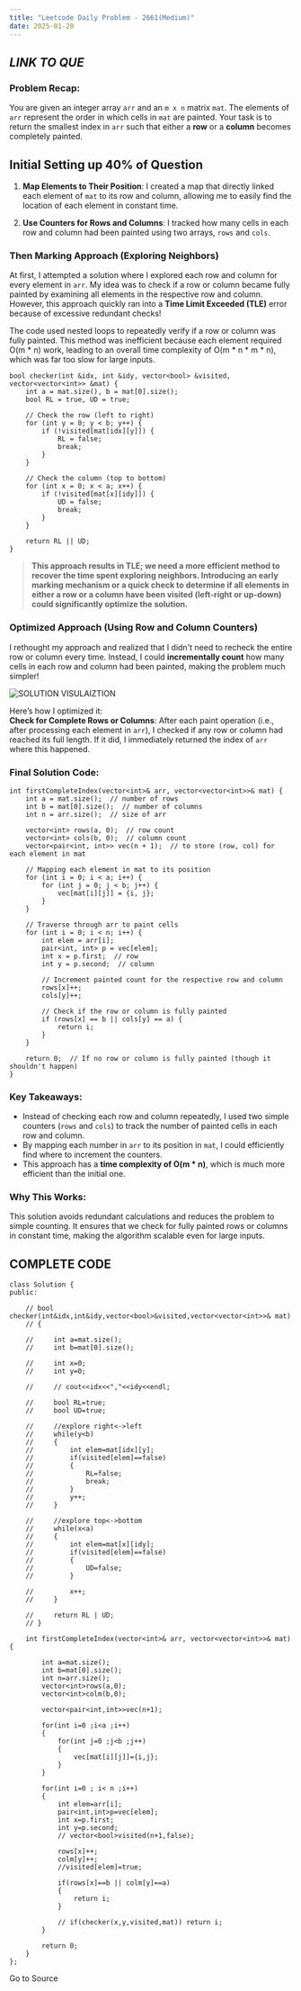 ```yaml
---
title: "Leetcode Daily Problem - 2661(Medium)"
date: 2025-01-20
---
```


## _LINK TO QUE_

### Problem Recap:

You are given an integer array `arr` and an `m x n` matrix `mat`. The elements of `arr` represent the order in which cells in `mat` are painted. Your task is to return the smallest index in `arr` such that either a **row** or a **column** becomes completely painted.

## Initial Setting up 40% of Question

1. **Map Elements to Their Position**: I created a map that directly linked each element of `mat` to its row and column, allowing me to easily find the location of each element in constant time.
    
2. **Use Counters for Rows and Columns**: I tracked how many cells in each row and column had been painted using two arrays, `rows` and `cols`.
    

### Then Marking Approach (Exploring Neighbors)

At first, I attempted a solution where I explored each row and column for every element in `arr`. My idea was to check if a row or column became fully painted by examining all elements in the respective row and column. However, this approach quickly ran into a **Time Limit Exceeded (TLE)** error because of excessive redundant checks!

The code used nested loops to repeatedly verify if a row or column was fully painted. This method was inefficient because each element required O(m \* n) work, leading to an overall time complexity of O(m \* n \* m \* n), which was far too slow for large inputs.  

```
bool checker(int &idx, int &idy, vector<bool> &visited, vector<vector<int>> &mat) {
    int a = mat.size(), b = mat[0].size();
    bool RL = true, UD = true;

    // Check the row (left to right)
    for (int y = 0; y < b; y++) {
        if (!visited[mat[idx][y]]) {
            RL = false;
            break;
        }
    }

    // Check the column (top to bottom)
    for (int x = 0; x < a; x++) {
        if (!visited[mat[x][idy]]) {
            UD = false;
            break;
        }
    }

    return RL || UD;
}
```

> **This approach results in TLE; we need a more efficient method to recover the time spent exploring neighbors. Introducing an early marking mechanism or a quick check to determine if all elements in either a row or a column have been visited (left-right or up-down) could significantly optimize the solution.**

### Optimized Approach (Using Row and Column Counters)

I rethought my approach and realized that I didn't need to recheck the entire row or column every time. Instead, I could **incrementally count** how many cells in each row and column had been painted, making the problem much simpler!

![SOLUTION VISULAIZTION](https://media2.dev.to/dynamic/image/width=800%2Cheight=%2Cfit=scale-down%2Cgravity=auto%2Cformat=auto/https%3A%2F%2Fdev-to-uploads.s3.amazonaws.com%2Fuploads%2Farticles%2Fxfb7bxoysiui8iyc0hrf.png)

Here’s how I optimized it:  
**Check for Complete Rows or Columns**: After each paint operation (i.e., after processing each element in `arr`), I checked if any row or column had reached its full length. If it did, I immediately returned the index of `arr` where this happened.

### Final Solution Code:

```
int firstCompleteIndex(vector<int>& arr, vector<vector<int>>& mat) {
    int a = mat.size();  // number of rows
    int b = mat[0].size();  // number of columns
    int n = arr.size();  // size of arr

    vector<int> rows(a, 0);  // row count
    vector<int> cols(b, 0);  // column count
    vector<pair<int, int>> vec(n + 1);  // to store (row, col) for each element in mat

    // Mapping each element in mat to its position
    for (int i = 0; i < a; i++) {
        for (int j = 0; j < b; j++) {
            vec[mat[i][j]] = {i, j};
        }
    }

    // Traverse through arr to paint cells
    for (int i = 0; i < n; i++) {
        int elem = arr[i];
        pair<int, int> p = vec[elem];
        int x = p.first;  // row
        int y = p.second;  // column

        // Increment painted count for the respective row and column
        rows[x]++;
        cols[y]++;

        // Check if the row or column is fully painted
        if (rows[x] == b || cols[y] == a) {
            return i;
        }
    }

    return 0;  // If no row or column is fully painted (though it shouldn't happen)
}
```

### Key Takeaways:

- Instead of checking each row and column repeatedly, I used two simple counters (`rows` and `cols`) to track the number of painted cells in each row and column.
- By mapping each number in `arr` to its position in `mat`, I could efficiently find where to increment the counters.
- This approach has a **time complexity of O(m \* n)**, which is much more efficient than the initial one.

### Why This Works:

This solution avoids redundant calculations and reduces the problem to simple counting. It ensures that we check for fully painted rows or columns in constant time, making the algorithm scalable even for large inputs.

## COMPLETE CODE

```
class Solution {
public:

    // bool checker(int&idx,int&idy,vector<bool>&visited,vector<vector<int>>& mat)
    // {

    //     int a=mat.size();
    //     int b=mat[0].size();

    //     int x=0;
    //     int y=0;

    //     // cout<<idx<<","<<idy<<endl;

    //     bool RL=true;
    //     bool UD=true;

    //     //explore right<->left
    //     while(y<b)
    //     {
    //         int elem=mat[idx][y];
    //         if(visited[elem]==false)
    //         {
    //             RL=false;
    //             break;
    //         }
    //         y++;
    //     }

    //     //explore top<->bottom
    //     while(x<a)
    //     {
    //         int elem=mat[x][idy];
    //         if(visited[elem]==false)
    //         {
    //             UD=false;
    //         }

    //         x++;
    //     }

    //     return RL | UD;
    // }

    int firstCompleteIndex(vector<int>& arr, vector<vector<int>>& mat) {

        int a=mat.size();
        int b=mat[0].size();
        int n=arr.size();
        vector<int>rows(a,0);
        vector<int>colm(b,0);

        vector<pair<int,int>>vec(n+1);

        for(int i=0 ;i<a ;i++)
        {
            for(int j=0 ;j<b ;j++)
            {
                vec[mat[i][j]]={i,j};
            }
        }

        for(int i=0 ; i< n ;i++)
        {
            int elem=arr[i];
            pair<int,int>p=vec[elem];
            int x=p.first;
            int y=p.second;
            // vector<bool>visited(n+1,false);

            rows[x]++;
            colm[y]++;
            //visited[elem]=true;

            if(rows[x]==b || colm[y]==a)
            {
                return i;
            }

            // if(checker(x,y,visited,mat)) return i;
        }

        return 0;
    }
};
```

Go to Source
